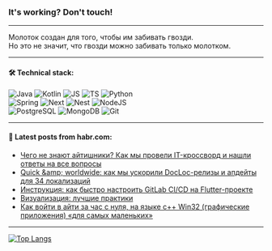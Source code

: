 ### It's working? Don't touch!

---
Молоток создан для того, чтобы им забивать гвозди. <br>
Но это не значит, что гвозди можно забивать только молотком.

---

#### 🛠️ Technical stack:

![Java](https://img.shields.io/badge/Java-informational?logo=Oracle&style=flat&logoColor=white&color=FF4500)
![Kotlin](https://img.shields.io/badge/Kotlin-informational?logo=Kotlin&style=flat&logoColor=white&color=774D97)
![JS](https://img.shields.io/badge/JS-informational?logo=javaScript&style=flat&logoColor=black&color=F7Df1E)
![TS](https://img.shields.io/badge/TypeScript-informational?logo=typeScript&style=flat&logoColor=black&color=017acc)
![Python](https://img.shields.io/badge/Python-informational?logo=Python&style=flat&logoColor=black&color=ffdd54) <br>
![Spring](https://img.shields.io/badge/SpringBoot-informational?logo=SpringBoot&style=flat&logoColor=white&color=6DB33F) 
![Next](https://img.shields.io/badge/Next.js-informational?logo=Next.js&style=flat&logoColor=white&color=3671a1)
![Nest](https://img.shields.io/badge/NestJS-informational?logo=NestJS&style=flat&logoColor=white&color=E0234E)
![NodeJS](https://img.shields.io/badge/NodeJS-informational?logo=node.js&style=flat&logoColor=white&color=70A760) <br>
![PostgreSQL](https://img.shields.io/badge/PostgreSQL-informational?logo=PostgreSQL&style=flat&logoColor=white&color=DAA520)
![MongoDB](https://img.shields.io/badge/MongoDB-informational?logo=MongoDB&style=flat&logoColor=white&color=870000)
![Git](https://img.shields.io/badge/Git-informational?logo=git&style=flat&logoColor=white&color=f74e28)

___

#### 💬 Latest posts from habr.com:

<!-- BLOG-POST-LIST:START -->
- [Чего не знают айтишники? Как мы провели IT-кроссворд и нашли ответы на все вопросы](https://habr.com/ru/companies/selectel/articles/779110/?utm_source=habrahabr&utm_medium=rss&utm_campaign=779110)
- [Quick &amp;amp; worldwide: как мы ускорили DocLoc-релизы и апдейты для 34 локализаций](https://habr.com/ru/companies/kaspersky/articles/777296/?utm_source=habrahabr&utm_medium=rss&utm_campaign=777296)
- [Инструкция: как быстро настроить GitLab CI/CD на Flutter-проекте](https://habr.com/ru/companies/agima/articles/779028/?utm_source=habrahabr&utm_medium=rss&utm_campaign=779028)
- [Визуализация: лучшие практики](https://habr.com/ru/companies/securityvison/articles/779032/?utm_source=habrahabr&utm_medium=rss&utm_campaign=779032)
- [Как войти в айти за час с нуля, на языке с++ Win32 &lpar;графические приложения&rpar; «для самых маленьких»](https://habr.com/ru/articles/779092/?utm_source=habrahabr&utm_medium=rss&utm_campaign=779092)
<!-- BLOG-POST-LIST:END -->

---
[![Top Langs](https://github-readme-stats-git-master-advtsetting-gmailcom.vercel.app/api/top-langs/?username=zloylis&langs_count=10&hide_title=false&title_color=e6edf3&size_weight=0.5&count_weight=0.5&layout=compact&hide_border=true&theme=dracula)](https://github.com/zloylis)

<!-- ![GitHub stats](https://github-readme-stats-git-master-advtsetting-gmailcom.vercel.app/api?username=zloylis&show_icons=true&hide_border=true&theme=dracula&hide_title=true&include_all_commits=true&count_private=true&hide=contribs&hide_rank=true) -->
